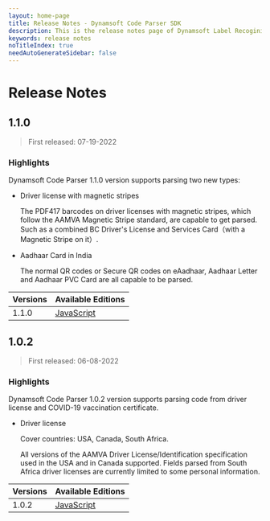 ```yaml
---
layout: home-page
title: Release Notes - Dynamsoft Code Parser SDK 
description: This is the release notes page of Dynamsoft Label Recoginizer SDK.
keywords: release notes
noTitleIndex: true
needAutoGenerateSidebar: false
---
```


# Release Notes

## 1.1.0

 > First released: 07-19-2022

### Highlights

Dynamsoft Code Parser 1.1.0 version supports parsing two new types:

* Driver license with magnetic stripes 

    The PDF417 barcodes on driver licenses with magnetic stripes, which follow the AAMVA Magnetic Stripe standard, are capable to get parsed. Such as a combined BC Driver's License and Services Card（with a Magnetic Stripe on it）.

* Aadhaar Card in India

    The normal QR codes or Secure QR codes on eAadhaar, Aadhaar Letter and Aadhaar PVC Card are all capable to be parsed. 

| Versions | Available Editions |
|---|---|
| 1.1.0 | [JavaScript](../development/javascript/release-notes/js-1.md) |

## 1.0.2

 > First released: 06-08-2022

### Highlights

Dynamsoft Code Parser 1.0.2 version supports parsing code from driver license and COVID-19 vaccination certificate.

* Driver license

    Cover countries: USA, Canada, South Africa.

    All versions of the AAMVA Driver License/Identification specification used in the USA and in Canada supported. Fields parsed from South Africa driver licenses are currently limited to some personal information.

| Versions | Available Editions |
|---|---|
| 1.0.2 | [JavaScript](../development/javascript/release-notes/js-1.md) |
